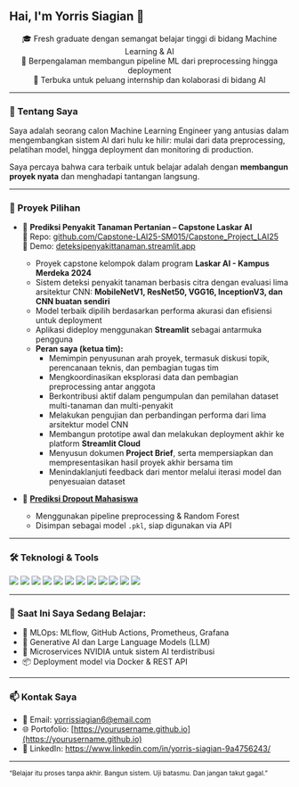 ## Hai, I'm Yorris Siagian 👋


<p align="center">
  🎓 Fresh graduate dengan semangat belajar tinggi di bidang Machine Learning & AI <br>
  🔧 Berpengalaman membangun pipeline ML dari preprocessing hingga deployment <br>
  🌱 Terbuka untuk peluang internship dan kolaborasi di bidang AI
</p>

---

### 🧠 Tentang Saya

Saya adalah seorang calon Machine Learning Engineer yang antusias dalam mengembangkan sistem AI dari hulu ke hilir: mulai dari data preprocessing, pelatihan model, hingga deployment dan monitoring di production.

Saya percaya bahwa cara terbaik untuk belajar adalah dengan **membangun proyek nyata** dan menghadapi tantangan langsung.

---

### 💼 Proyek Pilihan

- 🌾 **Prediksi Penyakit Tanaman Pertanian – Capstone Laskar AI**  
  🔗 Repo: [github.com/Capstone-LAI25-SM015/Capstone_Project_LAI25](https://github.com/Capstone-LAI25-SM015/Capstone_Project_LAI25)  
  🔗 Demo: [deteksipenyakittanaman.streamlit.app](https://deteksipenyakittanaman.streamlit.app)  
  - Proyek capstone kelompok dalam program **Laskar AI - Kampus Merdeka 2024**
  - Sistem deteksi penyakit tanaman berbasis citra dengan evaluasi lima arsitektur CNN:
    **MobileNetV1, ResNet50, VGG16, InceptionV3, dan CNN buatan sendiri**
  - Model terbaik dipilih berdasarkan performa akurasi dan efisiensi untuk deployment
  - Aplikasi dideploy menggunakan **Streamlit** sebagai antarmuka pengguna
  - **Peran saya (ketua tim):**
    - Memimpin penyusunan arah proyek, termasuk diskusi topik, perencanaan teknis, dan pembagian tugas tim
    - Mengkoordinasikan eksplorasi data dan pembagian preprocessing antar anggota
    - Berkontribusi aktif dalam pengumpulan dan pemilahan dataset multi-tanaman dan multi-penyakit
    - Melakukan pengujian dan perbandingan performa dari lima arsitektur model CNN
    - Membangun prototipe awal dan melakukan deployment akhir ke platform **Streamlit Cloud**
    - Menyusun dokumen **Project Brief**, serta mempersiapkan dan mempresentasikan hasil proyek akhir bersama tim
    - Menindaklanjuti feedback dari mentor melalui iterasi model dan penyesuaian dataset


- 🧠 **[Prediksi Dropout Mahasiswa](https://github.com/Yorrissiagian/Prediksi-Dropout-Mahasiswa)**
  - Menggunakan pipeline preprocessing & Random Forest
  - Disimpan sebagai model `.pkl`, siap digunakan via API


---

### 🛠️ Teknologi & Tools

<p>
  <img src="https://img.shields.io/badge/Python-blue?logo=python&logoColor=white"/>
  <img src="https://img.shields.io/badge/scikit--learn-orange?logo=scikit-learn&logoColor=white"/>
  <img src="https://img.shields.io/badge/Pandas-150458?logo=pandas&logoColor=white"/>
  <img src="https://img.shields.io/badge/TensorFlow-orange?logo=tensorflow&logoColor=white"/>
  <img src="https://img.shields.io/badge/Metabase-509EE3?logo=metabase&logoColor=white"/>
  <img src="https://img.shields.io/badge/Supabase-3ECF8E?logo=supabase&logoColor=white"/>
  <img src="https://img.shields.io/badge/Streamlit-FF4B4B?logo=streamlit&logoColor=white"/>
  <img src="https://img.shields.io/badge/MLflow-black?logo=mlflow&logoColor=white"/>
  <img src="https://img.shields.io/badge/Docker-blue?logo=docker&logoColor=white"/>
  <img src="https://img.shields.io/badge/GitHub_Actions-2088FF?logo=github-actions&logoColor=white"/>
  <img src="https://img.shields.io/badge/Prometheus-E6522C?logo=prometheus&logoColor=white"/>
  <img src="https://img.shields.io/badge/Grafana-F46800?logo=grafana&logoColor=white"/>
</p>



---

### 🔭 Saat Ini Saya Sedang Belajar:

- 🎯 MLOps: MLflow, GitHub Actions, Prometheus, Grafana
- 🤖 Generative AI dan Large Language Models (LLM)
- 🧱 Microservices NVIDIA untuk sistem AI terdistribusi
- 📦 Deployment model via Docker & REST API

---

### 📫 Kontak Saya

- 📧 Email: yorrissiagian6@email.com
- 🌐 Portofolio: [https://yourusername.github.io](https://yourusername.github.io)
- 💼 LinkedIn: https://www.linkedin.com/in/yorris-siagian-9a4756243/

---

<sub>“Belajar itu proses tanpa akhir. Bangun sistem. Uji batasmu. Dan jangan takut gagal.”</sub>

